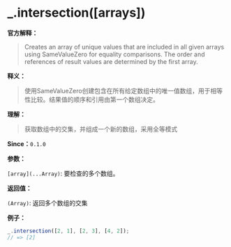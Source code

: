 # _.intersection([arrays])

**官方解释：**

> Creates an array of unique values that are included in all given arrays using SameValueZero for equality comparisons. The order and references of result values are determined by the first array.

**释义：**

> 使用SameValueZero创建包含在所有给定数组中的唯一值数组，用于相等性比较。结果值的顺序和引用由第一个数组决定。

**理解：**

> 获取数组中的交集，并组成一个新的数组，采用全等模式

**Since：**`0.1.0`

**参数：**

`[array](...Array)`:  要检查的多个数组。

**返回值：**

`(Array)`: 返回多个数组的交集

**例子：**

```javascript
_.intersection([2, 1], [2, 3], [4, 2]);
// => [2]
```

